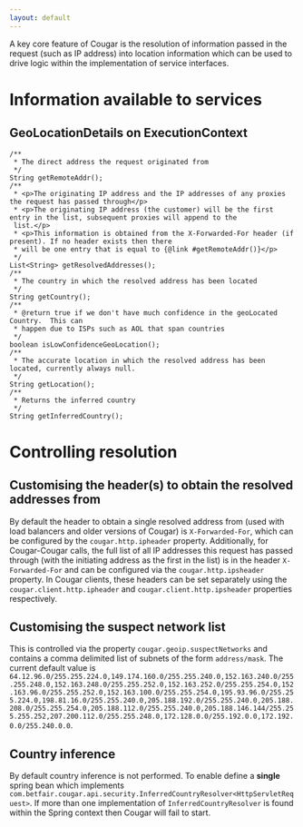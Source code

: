 ```yaml
---
layout: default
---
```


A key core feature of Cougar is the resolution of information passed in the request (such as IP address) into location
information which can be used to drive logic within the implementation of service interfaces.

# Information available to services

## GeoLocationDetails on ExecutionContext

    /**
     * The direct address the request originated from
     */
    String getRemoteAddr();
    /**
     * <p>The originating IP address and the IP addresses of any proxies the request has passed through</p>
     * <p>The originating IP address (the customer) will be the first entry in the list, subsequent proxies will append to the
     list.</p>
     * <p>This information is obtained from the X-Forwarded-For header (if present). If no header exists then there
     * will be one entry that is equal to {@link #getRemoteAddr()}</p>
     */
    List<String> getResolvedAddresses();
    /**
     * The country in which the resolved address has been located
     */
    String getCountry();
    /**
     * @return true if we don't have much confidence in the geoLocated Country.  This can
     * happen due to ISPs such as AOL that span countries
     */
    boolean isLowConfidenceGeoLocation();
    /**
     * The accurate location in which the resolved address has been located, currently always null.
     */
    String getLocation();
    /**
     * Returns the inferred country
     */
    String getInferredCountry();

# Controlling resolution

## Customising the header(s) to obtain the resolved addresses from

By default the header to obtain a single resolved address from (used with load balancers and older versions of Cougar) is
`X-Forwarded-For`, which can be configured by the `cougar.http.ipheader` property. Additionally, for Cougar-Cougar calls,
the full list of all IP addresses this request has passed through (with the initiating address as the first in the list)
is in the header `X-Forwarded-For` and can be configured via the `cougar.http.ipsheader` property. In Cougar clients, these
headers can be set separately using the `cougar.client.http.ipheader` and `cougar.client.http.ipsheader` properties respectively.

## Customising the suspect network list

This is controlled via the property `cougar.geoip.suspectNetworks` and contains a comma delimited list of subnets of
the form `address/mask`. The current default value is `64.12.96.0/255.255.224.0,149.174.160.0/255.255.240.0,152.163.240.0/255.255.248.0,152.163.248.0/255.255.252.0,152.163.252.0/255.255.254.0,152.163.96.0/255.255.252.0,152.163.100.0/255.255.254.0,195.93.96.0/255.255.224.0,198.81.16.0/255.255.240.0,205.188.192.0/255.255.240.0,205.188.208.0/255.255.254.0,205.188.112.0/255.255.240.0,205.188.146.144/255.255.255.252,207.200.112.0/255.255.248.0,172.128.0.0/255.192.0.0,172.192.0.0/255.240.0.0`.

## Country inference

By default country inference is not performed. To enable define a **single** spring bean which implements
`com.betfair.cougar.api.security.InferredCountryResolver<HttpServletRequest>`. If more than one implementation of
`InferredCountryResolver` is found within the Spring context then Cougar will fail to start.
